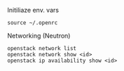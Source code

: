 Initiliaze env. vars

```
source ~/.openrc
```

Networking (Neutron)

```
openstack network list
openstack network show <id>
openstack ip availability show <id>
```
